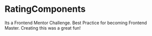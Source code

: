 # RatingComponents
Its a Frontend Mentor Challenge. Best Practice for becoming Frontend Master. Creating this was a great fun!
